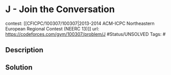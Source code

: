 # J - Join the Conversation

contest: [[CFICPC/100307/100307|2013-2014 ACM-ICPC Northeastern European Regional Contest (NEERC 13)]]
url: https://codeforces.com/gym/100307/problem/J
#Status/UNSOLVED
Tags: #

## Description

## Solution

